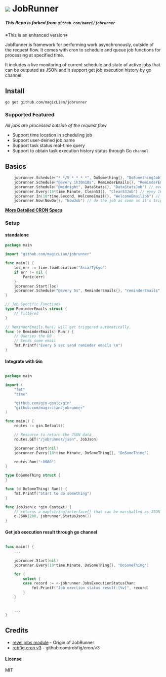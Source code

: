# ![](https://raw.githubusercontent.com/magicLian/jobrunner/master/views/runclock.jpg) JobRunner

##### This Repo is forked from ```github.com/bamzi/jobrunner```

※This is an enhanced version※

JobRunner is framework for performing work asynchronously, outside of the request flow. It comes with cron to schedule and queue job functions for processing at specified time. 

It includes a live monitoring of current schedule and state of active jobs that can be outputed as JSON and it support get job execution history by go channel. 

## Install

`go get github.com/magicLian/jobrunner`

### Supported Featured
*All jobs are processed outside of the request flow*

* Support time location in scheduling job
* Support user-deined job name
* Support task status real-time query 
* Support to obtain task execution history status through Go `channel`

## Basics

```go
    jobrunner.Schedule("* */5 * * * *", DoSomething{}, "DoSomethingJob") // every 5min do something
    jobrunner.Schedule("@every 1h30m10s", ReminderEmails{}, "ReminderEmailsJob")
    jobrunner.Schedule("@midnight", DataStats{}, "DataStatsJob") // every midnight do this..
    jobrunner.Every(16*time.Minute, CleanS3{}, "CleanS3Job") // evey 16 min clean...
    jobrunner.In(10*time.Second, WelcomeEmail{}, "WelcomeEmailJob") // one time job. starts after 10sec
    jobrunner.Now(NowDo{}, "NowJob") // do the job as soon as it's triggered
```
[**More Detailed CRON Specs**](https://github.com/robfig/cron/blob/v2/doc.go)

### Setup

#### standalone
```go
package main

import "github.com/magicLian/jobrunner"

func main() {
    loc,err := time.loadLocation("Asia/Tykyo")
    if err != nil {
        Panic(err)
    }
    jobrunner.Start(loc)
    jobrunner.Schedule("@every 5s", ReminderEmails{}, "reminderEmails")
}

// Job Specific Functions
type ReminderEmails struct {
    // filtered
}

// ReminderEmails.Run() will get triggered automatically.
func (e ReminderEmails) Run() {
    // Queries the DB
    // Sends some email
    fmt.Printf("Every 5 sec send reminder emails \n")
}
```

#### Integrate with Gin
```go

package main

import (
	"fmt"
	"time"

	"github.com/gin-gonic/gin"
	"github.com/magicLian/jobrunner"
)

func main() {
	routes := gin.Default()

	// Resource to return the JSON data
	routes.GET("/jobrunner/json", JobJson)

	jobrunner.Start(nil)
	jobrunner.Every(10*time.Minute, DoSomeThing{}, "DoSomeThing")

	routes.Run(":8080")
}

type DoSomeThing struct {
}

func (d DoSomeThing) Run() {
	fmt.Printf("Start to do something")
}

func JobJson(c *gin.Context) {
	// returns a map[string]interface{} that can be marshalled as JSON
	c.JSON(200, jobrunner.StatusJson())
}

```

#### Get job execution result through go channel
```go

func main() {
	...
	
	jobrunner.Start(nil)
	jobrunner.Every(10*time.Minute, DoSomeThing{}, "DoSomeThing")

	for {
		select {
		case record := <-jobrunner.JobsExecutionStatusChan:
			fmt.Printf("Job exection status result:[%v]", record)
		}
	}


	...
}

```



## Credits
- [revel jobs module](https://github.com/revel/modules/tree/master/jobs) - Origin of JobRunner
- [robfig cron v3](https://github.com/robfig/cron/tree/v3) - github.com/robfig/cron/v3

#### License
MIT
